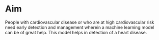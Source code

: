 # Aim
People with cardiovascular disease or who are at high cardiovascular risk need early detection and management wherein a machine learning model can be of great help. This model helps in detection of a heart disease.
